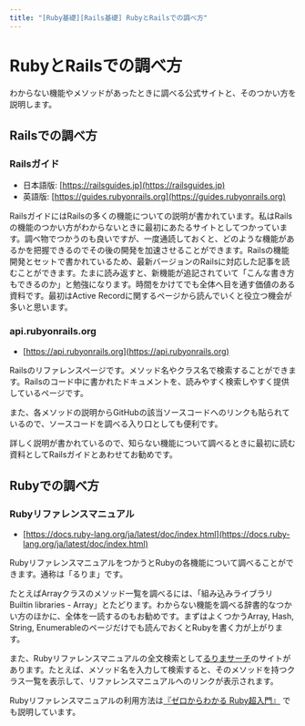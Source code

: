 ```yaml
---
title: "[Ruby基礎][Rails基礎] RubyとRailsでの調べ方"
---
```


# RubyとRailsでの調べ方

わからない機能やメソッドがあったときに調べる公式サイトと、そのつかい方を説明します。

## Railsでの調べ方

### Railsガイド

- 日本語版: [https://railsguides.jp](https://railsguides.jp)
- 英語版: [https://guides.rubyonrails.org](https://guides.rubyonrails.org)

RailsガイドにはRailsの多くの機能についての説明が書かれています。私はRailsの機能のつかい方がわからないときに最初にあたるサイトとしてつかっています。調べ物でつかうのも良いですが、一度通読しておくと、どのような機能があるかを把握できるのでその後の開発を加速させることができます。Railsの機能開発とセットで書かれているため、最新バージョンのRailsに対応した記事を読むことができます。たまに読み返すと、新機能が追記されていて「こんな書き方もできるのか」と勉強になります。時間をかけてでも全体へ目を通す価値のある資料です。最初はActive Recordに関するページから読んでいくと役立つ機会が多いと思います。

### api.rubyonrails.org

- [https://api.rubyonrails.org](https://api.rubyonrails.org)

Railsのリファレンスページです。メソッド名やクラス名で検索することができます。Railsのコード中に書かれたドキュメントを、読みやすく検索しやすく提供しているページです。

また、各メソッドの説明からGitHubの該当ソースコードへのリンクも貼られているので、ソースコードを調べる入り口としても便利です。

詳しく説明が書かれているので、知らない機能について調べるときに最初に読む資料としてRailsガイドとあわせてお勧めです。

## Rubyでの調べ方

### Rubyリファレンスマニュアル

- [https://docs.ruby-lang.org/ja/latest/doc/index.html](https://docs.ruby-lang.org/ja/latest/doc/index.html)

RubyリファレンスマニュアルをつかうとRubyの各機能について調べることができます。通称は「るりま」です。

たとえばArrayクラスのメソッド一覧を調べるには、「組み込みライブラリ Builtin libraries - Array」とたどります。わからない機能を調べる辞書的なつかい方のほかに、全体を一読するのもお勧めです。まずはよくつかうArray, Hash, String, Enumerableのページだけでも読んでおくとRubyを書く力が上がります。

また、Rubyリファレンスマニュアルの全文検索として[るりまサーチ](https://docs.ruby-lang.org/ja/search/)のサイトがあります。たとえば、メソッド名を入力して検索すると、そのメソッドを持つクラス一覧を表示して、リファレンスマニュアルへのリンクが表示されます。

Rubyリファレンスマニュアルの利用方法は[『ゼロからわかる Ruby超入門』](https://gihyo.jp/book/2018/978-4-297-10123-7) でも説明しています。
